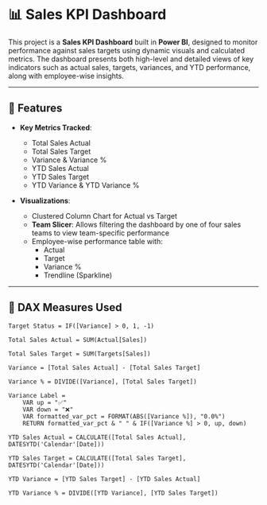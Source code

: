 # 📊 Sales KPI Dashboard

This project is a **Sales KPI Dashboard** built in **Power BI**, designed to monitor performance against sales targets using dynamic visuals and calculated metrics. The dashboard presents both high-level and detailed views of key indicators such as actual sales, targets, variances, and YTD performance, along with employee-wise insights.

---

## 🚀 Features

- **Key Metrics Tracked**:
  - Total Sales Actual
  - Total Sales Target
  - Variance & Variance %
  - YTD Sales Actual
  - YTD Sales Target
  - YTD Variance & YTD Variance %

- **Visualizations**:
  - Clustered Column Chart for Actual vs Target
  - **Team Slicer**: Allows filtering the dashboard by one of four sales teams to view team-specific performance
  - Employee-wise performance table with:
    - Actual
    - Target
    - Variance %
    - Trendline (Sparkline)

---

## 🧮 DAX Measures Used

```DAX
Target Status = IF([Variance] > 0, 1, -1)

Total Sales Actual = SUM(Actual[Sales])

Total Sales Target = SUM(Targets[Sales])

Variance = [Total Sales Actual] - [Total Sales Target]

Variance % = DIVIDE([Variance], [Total Sales Target])

Variance Label = 
    VAR up = "✅"
    VAR down = "❌"
    VAR formatted_var_pct = FORMAT(ABS([Variance %]), "0.0%")
    RETURN formatted_var_pct & " " & IF([Variance %] > 0, up, down)

YTD Sales Actual = CALCULATE([Total Sales Actual], DATESYTD('Calendar'[Date]))

YTD Sales Target = CALCULATE([Total Sales Target], DATESYTD('Calendar'[Date]))

YTD Variance = [YTD Sales Target] - [YTD Sales Actual]

YTD Variance % = DIVIDE([YTD Variance], [YTD Sales Target])
